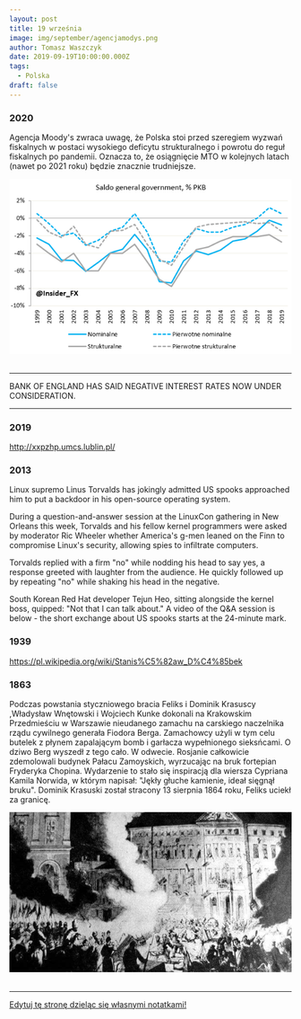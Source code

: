 ```yaml
---
layout: post
title: 19 września
image: img/september/agencjamodys.png
author: Tomasz Waszczyk
date: 2019-09-19T10:00:00.000Z
tags:
  - Polska
draft: false
---
```


### 2020

Agencja Moody's zwraca uwagę, że Polska stoi przed szeregiem wyzwań fiskalnych w postaci wysokiego deficytu strukturalnego i powrotu do reguł fiskalnych po pandemii. Oznacza to, że osiągnięcie MTO w kolejnych latach (nawet po 2021 roku) będzie znacznie trudniejsze.

<img src="./img/september/agencjamodys.png"><br><br>

---

BANK OF ENGLAND HAS SAID NEGATIVE INTEREST RATES NOW UNDER CONSIDERATION.

---

### 2019

http://xxpzhp.umcs.lublin.pl/

### 2013

Linux supremo Linus Torvalds has jokingly admitted US spooks approached him to put a backdoor in his open-source operating system.

During a question-and-answer ‪session ‬at ‪the LinuxCon gathering in New Orleans this week‪, Torvalds ‬and his fellow kernel programmers ‪w‬ere‪ asked by moderator Ric Wheeler whether America's g-men leaned on the Finn to compromise Linux's security, allowing spies to infiltrate computers.

Torvalds replied with a firm "no" while nodding his head to say yes, a response greeted with laughter fr‪o‬m the audience. He quickly followed up by repeating "no" while shaking his head in the negative.

South Korean Red Hat developer Tejun Heo, sitting alongside the kernel boss, quipped: "Not that I can talk about." A video of the Q&A session is below - the short exchange about US spooks starts at the 24-minute mark.

### 1939

https://pl.wikipedia.org/wiki/Stanis%C5%82aw_D%C4%85bek

### 1863

Podczas powstania styczniowego bracia Feliks i Dominik Krasuscy ,Władysław Wnętowski i Wojciech Kunke dokonali na Krakowskim Przedmieściu w Warszawie nieudanego zamachu na carskiego naczelnika rządu cywilnego generała Fiodora Berga.
Zamachowcy użyli w tym celu butelek z płynem zapalającym bomb i garłacza wypełnionego sieksńcami. O dziwo Berg wyszedł z tego cało. W odwecie. Rosjanie całkowicie zdemolowali budynek Pałacu Zamoyskich, wyrzucając na bruk fortepian Fryderyka Chopina. Wydarzenie to stało się inspiracją dla wiersza Cypriana Kamila Norwida, w którym napisał: "Jękły głuche kamienie, ideał sięgnął bruku".
Dominik Krasuski został stracony 13 sierpnia 1864 roku, Feliks uciekł za granicę.

<img src="./img/september/powstaniestyczniowe.jpg"><br><br>

---

<a href="https://github.com/TomaszWaszczyk/historia.waszczyk.com/edit/master/src/content/september-19.md" target="_blank">Edytuj tę stronę dzieląc się własnymi notatkami!</a>
